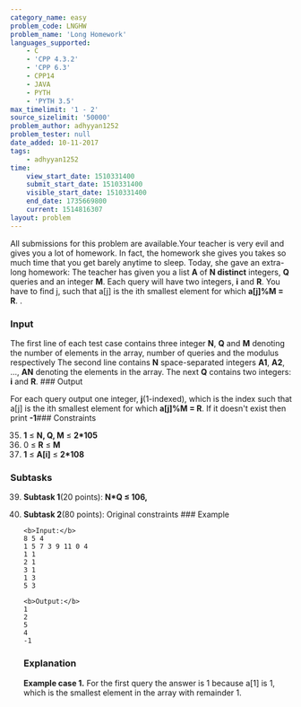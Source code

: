 ```yaml
---
category_name: easy
problem_code: LNGHW
problem_name: 'Long Homework'
languages_supported:
    - C
    - 'CPP 4.3.2'
    - 'CPP 6.3'
    - CPP14
    - JAVA
    - PYTH
    - 'PYTH 3.5'
max_timelimit: '1 - 2'
source_sizelimit: '50000'
problem_author: adhyyan1252
problem_tester: null
date_added: 10-11-2017
tags:
    - adhyyan1252
time:
    view_start_date: 1510331400
    submit_start_date: 1510331400
    visible_start_date: 1510331400
    end_date: 1735669800
    current: 1514816307
layout: problem
---
```

All submissions for this problem are available.Your teacher is very evil and gives you a lot of homework. In fact, the homework she gives you takes so much time that you get barely anytime to sleep. Today, she gave an extra-long homework: The teacher has given you a list **A** of **N distinct** integers, **Q** queries and an integer **M**. Each query will have two integers, **i** and **R**. You have to find j, such that a\[j\] is the ith smallest element for which **a\[j\]%M = R**. .

### Input

The first line of each test case contains three integer **N**, **Q** and **M** denoting the number of elements in the array, number of queries and the modulus respectively The second line contains **N** space-separated integers **A1**, **A2**, ..., **AN** denoting the elements in the array. The next **Q** contains two integers: **i** and **R**. ### Output

For each query output one integer, **j**(1-indexed), which is the index such that a\[j\] is the ith smallest element for which **a\[j\]%M = R**. If it doesn't exist then print **-1**### Constraints

35. **1** ≤ **N, Q, M** ≤ **2\*105**
36. 0 ≤ **R** ≤ **M**
37. **1** ≤ **A\[i\]** ≤ **2\*108**
### Subtasks

39. **Subtask 1**(20 points): **N\*Q ≤ 106,**
40. **Subtask 2**(80 points): Original constraints ### Example
    
    ```
    <b>Input:</b>
    8 5 4
    1 5 7 3 9 11 0 4
    1 1
    2 1
    3 1
    1 3
    5 3
    
    <b>Output:</b>
    1
    2
    5
    4
    -1
    ```
    
    ### Explanation
    
    **Example case 1.** For the first query the answer is 1 because a\[1\] is 1, which is the smallest element in the array with remainder 1.
